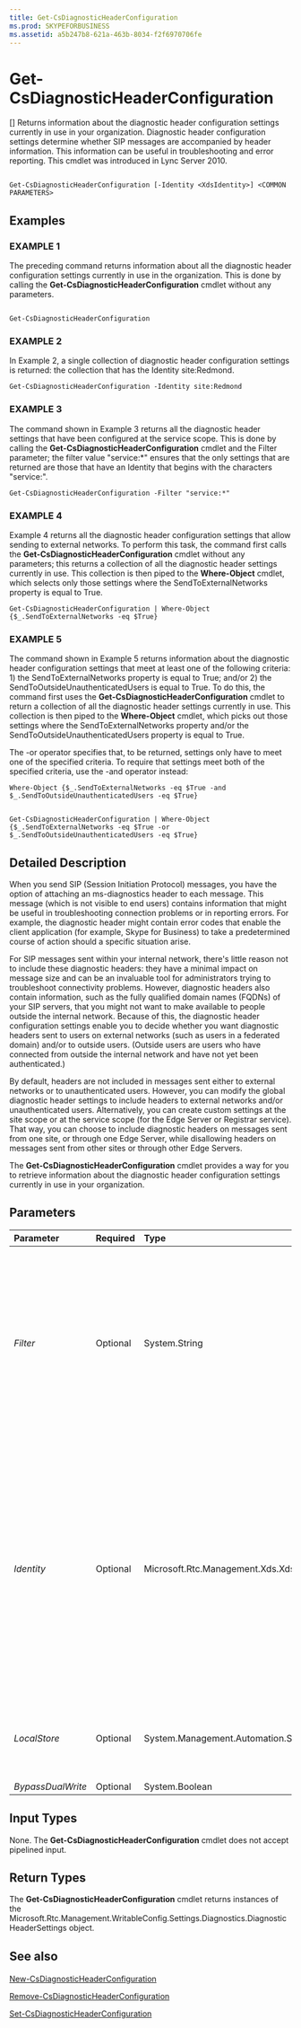 ```yaml
---
title: Get-CsDiagnosticHeaderConfiguration
ms.prod: SKYPEFORBUSINESS
ms.assetid: a5b247b8-621a-463b-8034-f2f6970706fe
---
```



# Get-CsDiagnosticHeaderConfiguration
[]
Returns information about the diagnostic header configuration settings currently in use in your organization. Diagnostic header configuration settings determine whether SIP messages are accompanied by header information. This information can be useful in troubleshooting and error reporting. This cmdlet was introduced in Lync Server 2010.
  
    
    


```

Get-CsDiagnosticHeaderConfiguration [-Identity <XdsIdentity>] <COMMON PARAMETERS>

```


## Examples


  
    
    

### EXAMPLE 1

The preceding command returns information about all the diagnostic header configuration settings currently in use in the organization. This is done by calling the **Get-CsDiagnosticHeaderConfiguration** cmdlet without any parameters.
  
    
    

```

Get-CsDiagnosticHeaderConfiguration
```


### EXAMPLE 2

In Example 2, a single collection of diagnostic header configuration settings is returned: the collection that has the Identity site:Redmond.
  
    
    

```
Get-CsDiagnosticHeaderConfiguration -Identity site:Redmond
```


### EXAMPLE 3

The command shown in Example 3 returns all the diagnostic header settings that have been configured at the service scope. This is done by calling the **Get-CsDiagnosticHeaderConfiguration** cmdlet and the Filter parameter; the filter value "service:*" ensures that the only settings that are returned are those that have an Identity that begins with the characters "service:".
  
    
    

```
Get-CsDiagnosticHeaderConfiguration -Filter "service:*"
```


### EXAMPLE 4

Example 4 returns all the diagnostic header configuration settings that allow sending to external networks. To perform this task, the command first calls the **Get-CsDiagnosticHeaderConfiguration** cmdlet without any parameters; this returns a collection of all the diagnostic header settings currently in use. This collection is then piped to the **Where-Object** cmdlet, which selects only those settings where the SendToExternalNetworks property is equal to True.
  
    
    

```
Get-CsDiagnosticHeaderConfiguration | Where-Object {$_.SendToExternalNetworks -eq $True}
```


### EXAMPLE 5

The command shown in Example 5 returns information about the diagnostic header configuration settings that meet at least one of the following criteria: 1) the SendToExternalNetworks property is equal to True; and/or 2) the SendToOutsideUnauthenticatedUsers is equal to True. To do this, the command first uses the **Get-CsDiagnosticHeaderConfiguration** cmdlet to return a collection of all the diagnostic header settings currently in use. This collection is then piped to the **Where-Object** cmdlet, which picks out those settings where the SendToExternalNetworks property and/or the SendToOutsideUnauthenticatedUsers property is equal to True.
  
    
    
The -or operator specifies that, to be returned, settings only have to meet one of the specified criteria. To require that settings meet both of the specified criteria, use the -and operator instead:
  
    
    



```
Where-Object {$_.SendToExternalNetworks -eq $True -and $_.SendToOutsideUnauthenticatedUsers -eq $True}

```




```

Get-CsDiagnosticHeaderConfiguration | Where-Object {$_.SendToExternalNetworks -eq $True -or $_.SendToOutsideUnauthenticatedUsers -eq $True}
```


## Detailed Description

When you send SIP (Session Initiation Protocol) messages, you have the option of attaching an ms-diagnostics header to each message. This message (which is not visible to end users) contains information that might be useful in troubleshooting connection problems or in reporting errors. For example, the diagnostic header might contain error codes that enable the client application (for example, Skype for Business) to take a predetermined course of action should a specific situation arise.
  
    
    
For SIP messages sent within your internal network, there's little reason not to include these diagnostic headers: they have a minimal impact on message size and can be an invaluable tool for administrators trying to troubleshoot connectivity problems. However, diagnostic headers also contain information, such as the fully qualified domain names (FQDNs) of your SIP servers, that you might not want to make available to people outside the internal network. Because of this, the diagnostic header configuration settings enable you to decide whether you want diagnostic headers sent to users on external networks (such as users in a federated domain) and/or to outside users. (Outside users are users who have connected from outside the internal network and have not yet been authenticated.)
  
    
    
By default, headers are not included in messages sent either to external networks or to unauthenticated users. However, you can modify the global diagnostic header settings to include headers to external networks and/or unauthenticated users. Alternatively, you can create custom settings at the site scope or at the service scope (for the Edge Server or Registrar service). That way, you can choose to include diagnostic headers on messages sent from one site, or through one Edge Server, while disallowing headers on messages sent from other sites or through other Edge Servers.
  
    
    
The **Get-CsDiagnosticHeaderConfiguration** cmdlet provides a way for you to retrieve information about the diagnostic header configuration settings currently in use in your organization.
  
    
    

## Parameters



|**Parameter**|**Required**|**Type**|**Description**|
|:-----|:-----|:-----|:-----|
| _Filter_ <br/> |Optional  <br/> |System.String  <br/> |Enables you to use wildcard characters when specifying the settings collection (or collections) to be returned. For example, this syntax returns all the settings configured at the site scope:  `-Filter "site:*"`. This syntax returns all the settings configured at the service scope:  `-Filter "service:*"`.  <br/> Note that you cannot use both the Filter and the Identity parameters in the same command.  <br/> |
| _Identity_ <br/> |Optional  <br/> |Microsoft.Rtc.Management.Xds.XdsIdentity  <br/> |Unique identifier for the diagnostic header configuration settings to be returned. To return settings configured at the site scope, use syntax similar to this:  `-Identity "site:Redmond"`. To return settings configured at the service scope, use syntax like this:  `-Identity "service:EdgeServer:atl-edge-001.litwareinc.com"`. To return the global settings, use this syntax:  `-Identity global`.  <br/> If this parameter is not specified, then all the diagnostic header configuration settings currently in use will be returned.  <br/> |
| _LocalStore_ <br/> |Optional  <br/> |System.Management.Automation.SwitchParameter  <br/> |Retrieves the diagnostic header configuration data from the local replica of the Central Management store rather than from the Central Management store itself.  <br/> |
| _BypassDualWrite_ <br/> |Optional  <br/> |System.Boolean  <br/> |PARAMVALUE: $true | $false  <br/> |
   

## Input Types

None. The **Get-CsDiagnosticHeaderConfiguration** cmdlet does not accept pipelined input.
  
    
    

## Return Types

The **Get-CsDiagnosticHeaderConfiguration** cmdlet returns instances of the Microsoft.Rtc.Management.WritableConfig.Settings.Diagnostics.DiagnosticHeaderSettings object.
  
    
    

## See also


#### 


  
    
    
 [New-CsDiagnosticHeaderConfiguration](new-csdiagnosticheaderconfiguration.md)
  
    
    
 [Remove-CsDiagnosticHeaderConfiguration](remove-csdiagnosticheaderconfiguration.md)
  
    
    
 [Set-CsDiagnosticHeaderConfiguration](set-csdiagnosticheaderconfiguration.md)
